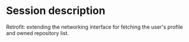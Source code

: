 # Session description
Retrofit: extending the networking interface for fetching the user's profile and owned repository list.
